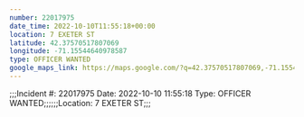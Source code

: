 ```yaml
---
number: 22017975
date_time: 2022-10-10T11:55:18+00:00
location: 7 EXETER ST
latitude: 42.37570517807069
longitude: -71.15544640978587
type: OFFICER WANTED
google_maps_link: https://maps.google.com/?q=42.37570517807069,-71.15544640978587
---
```


;;;Incident #: 22017975  Date: 2022-10-10 11:55:18   Type: OFFICER WANTED;;;;;;Location: 7 EXETER ST;;;

